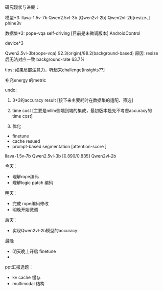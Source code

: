 研究现状与进展：

模型*3:
llava-1.5v-7b
Qwen2.5vl-3b [Qwen2vl-2b]
Qwen2vl-2b[resize、]
phine3v

数据集*3:
pope-vqa
self-driving [目前是未微调版本]
AndroidControl

device*3



Qwen2.5vl-3b(pope-vqa)  92.3(origin)/88.2(background-based)  原因: resize后无法对应一致   background-rate 63.7% 



tips: 如果局部注意力，听起来challenge[insights??]


补充energy 的metric



undo:
1. 3*3的accuracy result
[接下来主要耗时在数据集的适配、筛选]

2. time cost
[主要是mllm侧端到端的集成，最初版本是先不考虑accuracy的time cost]

3. 优化
- finetune
- cache resued
- prompt-based segmentation [attention-score ]





llava-1.5v-7b
Qwen2.5vl-3b [0.890/0.835]
Qwen2vl-2b 



今天：
- 理解rope编码
- 理解logic patch 编码



明天：
- 完成 rope编码修改
- 明晚开始微调

后天：
- 实现Qwen2vl-2b模型的accuracy



最晚
- 明天晚上开启 finetune
- 



ppt汇报选题：
- kv cache 缓存
- multimodal 结构
